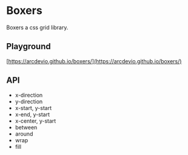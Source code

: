 
# Boxers
Boxers a css grid library.

## Playground
[https://arcdevio.github.io/boxers/](https://arcdevio.github.io/boxers/)

## API
- x-direction
- y-direction
- x-start, y-start
- x-end, y-start
- x-center, y-start
- between
- around
- wrap
- fill
